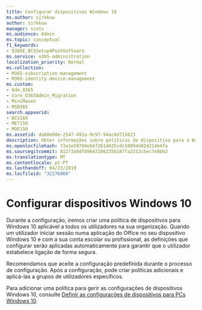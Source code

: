 ```yaml
---
title: Configurar dispositivos Windows 10
ms.author: sirkkuw
author: sirkkuw
manager: scotv
ms.audience: Admin
ms.topic: conceptual
f1_keywords:
- O365E_BCSSetup4PushSoftware
ms.service: o365-administration
localization_priority: Normal
ms.collection:
- M365-subscription-management
- M365-identity-device-management
ms.custom:
- Adm_O365
- Core_O365Admin_Migration
- MiniMaven
- MSB365
search.appverid:
- BCS160
- MET150
- MOE150
ms.assetid: da60e08e-2547-491a-9c97-94ac6d715623
description: Obter informações sobre políticas de dispositivo para o Windows 10 que se aplicam a todos os utilizadores na organização.
ms.openlocfilehash: 73a1e59704eb5f261d425cdc58894d824214b4fa
ms.sourcegitcommit: 81273a9df49647286235b187fa2213c5ec7e8b62
ms.translationtype: MT
ms.contentlocale: pt-PT
ms.lasthandoff: 04/23/2019
ms.locfileid: "32276860"
---
```

# <a name="configure-windows-10-devices"></a>Configurar dispositivos Windows 10

Durante a configuração, iremos criar uma política de dispositivos para Windows 10 aplicável a todos os utilizadores na sua organização. Quando um utilizador iniciar sessão numa aplicação do Office no seu dispositivo Windows 10 e com a sua conta escolar ou profissional, as definições que configurar serão aplicadas automaticamente para garantir que o utilizador estabelece ligação de forma segura.
  
Recomendamos que aceite a configuração predefinida durante o processo de configuração. Após a configuração, pode criar políticas adicionais e aplicá-las a grupos de utilizadores específicos.
  
Para adicionar uma política para gerir as configurações de dispositivos Windows 10, consulte [Definir as configurações de dispositivos para PCs Windows 10](protection-settings-for-windows-10-pcs.md).
  

